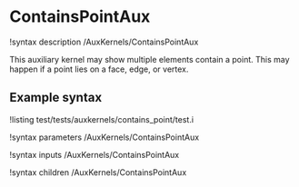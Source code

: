 # ContainsPointAux

!syntax description /AuxKernels/ContainsPointAux

This auxiliary kernel may show multiple elements contain a point. This may
happen if a point lies on a face, edge, or vertex.

## Example syntax

!listing test/tests/auxkernels/contains_point/test.i

!syntax parameters /AuxKernels/ContainsPointAux

!syntax inputs /AuxKernels/ContainsPointAux

!syntax children /AuxKernels/ContainsPointAux
